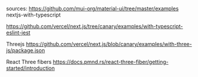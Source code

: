 sources:
https://github.com/mui-org/material-ui/tree/master/examples
nextjs-with-typescript

https://github.com/vercel/next.js/tree/canary/examples/with-typescript-eslint-jest

Threejs
https://github.com/vercel/next.js/blob/canary/examples/with-three-js/package.json

React Three fibers
https://docs.pmnd.rs/react-three-fiber/getting-started/introduction